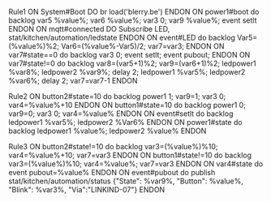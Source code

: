Rule1
ON System#Boot DO br load('blerry.be') ENDON
ON power1#boot do backlog var5 %value%; var6 %value%; var3 0; var9 %value%; event setlt ENDON
ON mqtt#connected DO Subscribe LED, stat/kitchen/automation/ledstate ENDON
ON event#LED do backlog Var5=(%value%)%2; Var6=(%value%-Var5)/2; var7=var3; ENDON
ON var7#state==0 do backlog var3 0; event setlt; event pubout; ENDON
ON var7#state!=0 do backlog var8=(var5+1)%2; var9=(var6+1)%2; ledpower1 %var8%; ledpower2 %var9%; delay 2; ledpower1 %var5%; ledpower2 %var6%; delay 2; var7=var7-1 ENDON

Rule2
ON button2#state=10 do backlog power1 1; var9=1; var3 0; var4=%value%+10 ENDON 
ON button1#state=10 do backlog power1 0; var9=0; var3 0; var4=%value% ENDON
ON event#setlt do backlog ledpower1 %var5%; ledpower2 %Var6% ENDON 
ON power1#state do backlog ledpower1 %value%; ledpower2 %value% ENDON

Rule3
ON button2#state!=10 do backlog var3=(%value%)%10; var4=%value%+10; var7=var3 ENDON
ON button1#state!=10 do backlog var3=(%value%)%10; var4=%value%; var7=var3 ENDON
ON var4#state do event pubout=%value% ENDON
ON event#pubout do publish stat/kitchen/automation/status {"State": %var9%, "Button": %value%, "Blink": %var3%, "Via":"LINKIND-07"} ENDON
